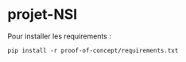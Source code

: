 # projet-NSI

Pour installer les requirements :

```shell
pip install -r proof-of-concept/requirements.txt
```
